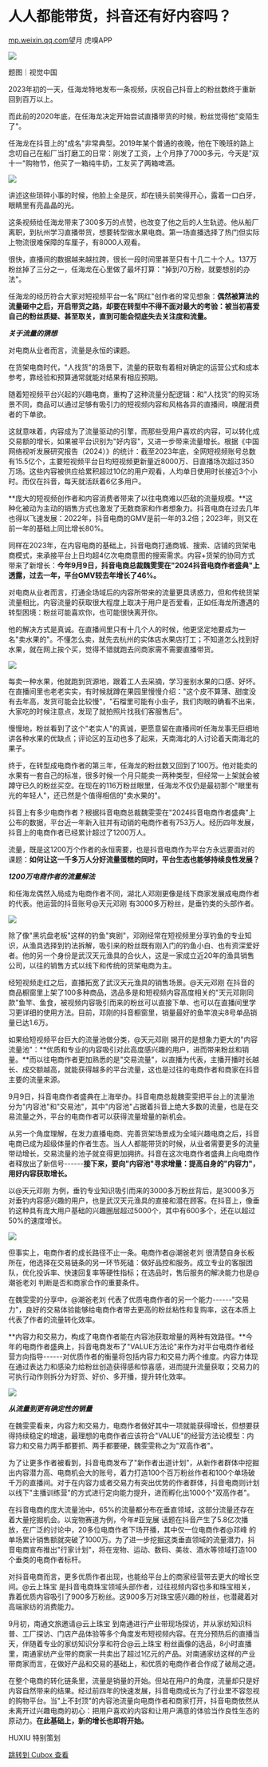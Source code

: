 人人都能带货，抖音还有好内容吗？
================

[mp.weixin.qq.com](https://mp.weixin.qq.com/s/qmBR6tYw_RMERvB7058Wug)望月 虎嗅APP


![](https://cubox.pro/c/filters:no_upscale()?imageUrl=https%3A%2F%2Fmmbiz.qpic.cn%2Fmmbiz_jpg%2Fb2YlTLuGbKD0zRy0WBDtJJSuC9967PHWIpRArCTBGqxcicjABU4GWD7nzyCvFibu0ziaUObpep68ZtPMl10A8JOYg%2F640%3Fwx_fmt%3Djpeg%26from%3Dappmsg)

题图｜视觉中国


2023年初的一天，任海龙特地发布一条视频，庆祝自己抖音上的粉丝数终于重新回到百万以上。

而此前的2020年底，在任海龙决定开始尝试直播带货的时候，粉丝觉得他"变陌生了"。

任海龙在抖音上的"成名"非常典型。2019年某个普通的夜晚，他在下晚班的路上念叨自己在船厂当打磨工的日常：刚发了工资，上个月挣了7000多元，今天是"双十一"购物节，他买了一箱纯牛奶，工友买了两箱啤酒。


![](https://cubox.pro/c/filters:no_upscale()?imageUrl=https%3A%2F%2Fmmbiz.qpic.cn%2Fmmbiz_jpg%2Fb2YlTLuGbKD0zRy0WBDtJJSuC9967PHW0ZFj1cX1EynLZfTteXWF61ibZhcDrPY50iagoSM0SXMUqZLYviaZZIiamA%2F640%3Fwx_fmt%3Djpeg%26from%3Dappmsg)

讲述这些琐碎小事的时候，他脸上全是灰，却在镜头前笑得开心，露着一口白牙，眼睛里有亮晶晶的光。

这条视频给任海龙带来了300多万的点赞，也改变了他之后的人生轨迹。他从船厂离职，到杭州学习直播带货，想要转型做水果电商。第一场直播选择了热门但实际上物流很难保障的车厘子，有8000人观看。

很快，直播间的数据越来越拉跨，很长一段时间里甚至只有十几二十个人。137万粉丝掉了三分之一，任海龙在心里做了最坏打算："掉到70万粉，就要想别的办法"。

任海龙的经历符合大家对短视频平台一名"网红"创作者的常见想象：**偶然被算法的流量砸中之后，开启带货之路，却要在转型中不得不面对最大的考验：被当初喜爱自己的粉丝质疑、甚至取关，直到可能会彻底失去关注度和流量。**


***关于流量的猜想***


对电商从业者而言，流量是永恒的课题。

在货架电商时代，"人找货"的场景下，流量的获取有着相对确定的运营公式和成本参考，靠经验和预算通常就能对结果有相应预期。

随着短视频平台兴起的兴趣电商，重构了这种流量分配逻辑：和"人找货"的购买场景不同，商品可以通过足够有吸引力的短视频内容和风格各异的直播间，唤醒消费者的下单欲。

这就意味着，内容成为了流量驱动的引擎，而那些受用户喜欢的内容，可以转化成交易额的增长，如果被平台识别为"好内容"，又进一步带来流量增长。根据《中国网络视听发展研究报告（2024）》的统计：截至2023年底，全网短视频账号总数有15.5亿个，主要短视频平台日均短视频更新量近8000万、日直播场次超过350万场。这些内容被供应给累积超过10亿的用户观看，人均单日使用时长接近3个小时。而仅在抖音，每天就活跃着6亿多用户。

**庞大的短视频创作者和内容消费者带来了以往电商难以匹敌的流量规模。**这种化被动为主动的销售方式也激发了无数商家和作者想象力。抖音电商在过去几年也得以飞速发展：2022年，抖音电商的GMV是前一年的3.2倍；2023年，则又在前一年的基础上同比增长80%。

同样在2023年，在内容电商的基础上，抖音电商打通商城、搜索、店铺的货架电商模式，来承接平台上日均超4亿次电商意图的搜索需求。内容+货架的协同方式带来了新增长：**今年9月9日，抖音电商总裁魏雯雯在"2024抖音电商作者盛典"上透露，过去一年，平台GMV较去年增长了46%。**

对电商从业者而言，打通全场域后的内容所带来的流量更具诱惑力，但和传统货架流量相比，内容流量的获取很大程度上取决于用户是否爱看，正如任海龙所遭遇的转型困境：粉丝可能喜欢你，也可能很快离开你。

他的解决方式是真诚。在直播间里只有十几个人的时候，他更坚定地要成为一名"卖水果的"。不懂怎么卖，就先去杭州的实体店水果店打工；不知道怎么找到好水果，就在网上挨个买，觉得不错就跑去问商家需不需要直播带货。


![](https://cubox.pro/c/filters:no_upscale()?imageUrl=https%3A%2F%2Fmmbiz.qpic.cn%2Fmmbiz_jpg%2Fb2YlTLuGbKD0zRy0WBDtJJSuC9967PHWyguO3yMWej7vibrI5FMfuy3K1pFIew3mjQqywMMyrgjc8ohrHIEDSmQ%2F640%3Fwx_fmt%3Djpeg%26from%3Dappmsg)

每卖一种水果，他就跑到货源地，跟着工人去采摘，学习鉴别水果的口感、好坏。在直播间里也老老实实，有时候就蹲在果园里慢慢介绍："这个皮不算薄、甜度没有去年高，发货可能会比较慢"，"石榴里可能有小虫子，我们肉眼的确看不出来，大家吃的时候注意点，发现了就拍照片找我们客服售后"。

慢慢地，粉丝看到了这个"老实人"的真诚，更愿意留在直播间听任海龙事无巨细地讲各种水果的优缺点；评论区的互动也多了起来，天南海北的人讨论着天南海北的果子。

终于，在转型成电商作者的第三年，任海龙的粉丝数又回到了100万。他对能卖的水果有一套自己的标准，很多时候一个月只能卖一两种类型，但经常一上架就会被蹲守已久的粉丝买空。在现在的116万粉丝眼里，任海龙不仅仍是最初那个"眼里有光的年轻人"，还已然是个值得相信的"卖水果的"。

抖音上有多少电商作者？根据抖音电商总裁魏雯雯在"2024抖音电商作者盛典"上公布的数据，平台近一年新入驻并有动销的电商作者有753万人。经历四年发展，抖音上的电商作者已经累计超过了1200万人。

流量，既是这1200万个作者的永恒需要，也是抖音电商作为平台方永远要面对的课题：**如何让这一千多万人分好流量蛋糕的同时，平台生态也能够持续良性发展？**


***1200万电商作者的流量解法***


和任海龙偶然入局成为电商作者不同，湖北人邓刚更像是线下商家发展成电商作者的代表。他运营的抖音账号@天元邓刚 有3000多万粉丝，是垂钓类的头部作者。


![](https://cubox.pro/c/filters:no_upscale()?imageUrl=https%3A%2F%2Fmmbiz.qpic.cn%2Fmmbiz_png%2Fb2YlTLuGbKD0zRy0WBDtJJSuC9967PHWTvp6QviaWqg6DezbQ1oQJicrRKzKRhTVddxSdQWIwsposENcCuY2IVbA%2F640%3Fwx_fmt%3Dpng%26from%3Dappmsg)

除了像"黑坑盘老板"这样的钓鱼"爽剧"，邓刚经常在短视频里分享钓鱼的专业知识，从渔具选择到钓法拆解，吸引来的粉丝既有刚入门的钓鱼小白、也有资深爱好者。他的另一个身份是武汉天元渔具的合伙人，这是一家成立近20年的渔具销售公司，以往的销售方式以线下和传统的货架电商为主。

经短视频走红之后，直播拓宽了武汉天元渔具的销售场景。@天元邓刚 在抖音的商品橱窗里上架了100多种商品，选品多是和短视频内容高度相关的"天元邓刚同款"鱼竿、鱼食，被视频内容吸引而来的粉丝可以直接下单、也可以在直播间里学习更详细的使用方法。目前，邓刚的抖音橱窗里，销量最好的鱼竿浪尖8号单品销量已达1.6万。

如果给短视频平台巨大的流量池做分类，@天元邓刚 揭开的是想象力更大的"内容流量池"：**优质和专业的内容吸引对此高度感兴趣的用户，进而带来粉丝和销量。**而以往电商作者更加熟悉的是"交易流量"，以直播为代表，主播开播时长越长、成交额越高，就能获得越多的平台流量，这也是过往的电商作者和商家在抖音主要的流量来源。

9月9日，抖音电商作者盛典在上海举办。抖音电商总裁魏雯雯把平台上的流量池分为"内容池"和"交易池"，其中"内容池"占据着抖音上绝大多数的流量，也是在交易流量之外，平台的电商作者可以获得流量增量的新机会。

从另一个角度理解，在发力直播电商、完善货架场景成为全域兴趣电商之后，抖音电商已成为超级体量的作者生态。当人人都能带货的时候，从业者需要更多的流量带动增长，交易流量的池子就变得更加拥挤。抖音在这次电商作者盛典上向电商作者释放出了新信号------**接下来，要向"内容池"寻求增量：提高自身的"内容力"，用好内容获取增长。**

以@天元邓刚 为例，垂钓专业知识吸引而来的3000多万粉丝背后，是3000多万对垂钓内容感兴趣的用户，也是武汉天元渔具的直接和潜在顾客。在抖音上，像垂钓这种具有庞大用户基础的兴趣圈层超过5000个，其中有600多个，还在以超过50%的速度增长。


![](https://cubox.pro/c/filters:no_upscale()?imageUrl=https%3A%2F%2Fmmbiz.qpic.cn%2Fmmbiz_jpg%2Fb2YlTLuGbKD0zRy0WBDtJJSuC9967PHWRibLXCGsmqKJiaaIKzk4K7bXmX4jEnLqqmX1vHtZQ2qmv5ibictwDj6Htg%2F640%3Fwx_fmt%3Djpeg%26from%3Dappmsg)

但事实上，电商作者的成长路径不止一条。电商作者@潮爸老刘 很清楚自身长板所在，他选择在交易链条的另一环节死磕：做好品控和服务。成立专业的客服团队，优化投诉率、快速回复率等硬性指标；在选品时，售后服务的解决能力也是@潮爸老刘 判断是否和商家合作的重要条件。

在魏雯雯的分享中，@潮爸老刘 代表了优质电商作者的另一个能力------"交易力"，良好的交易体验能够给电商作者带去更高的粉丝粘性和复购率，这在本质上代表了作者的流量转化效率。

**内容力和交易力，构成了电商作者能在内容池获取增量的两种有效路径。**今年的电商作者盛典上，抖音电商发布了"VALUE方法论"来作为对平台电商作者经营方向指导------对优质作者的衡量将包括内容力和交易力两个维度。内容力体现在通过表达力和感染力给粉丝创造获得感和惊喜感，进而提升流量获取；交易力的可执行动作则拆分为好货、好价、多开播，提升转化效率。


![](https://cubox.pro/c/filters:no_upscale()?imageUrl=https%3A%2F%2Fmmbiz.qpic.cn%2Fmmbiz_png%2Fb2YlTLuGbKD0zRy0WBDtJJSuC9967PHWZVfe5nZyEBVNfBAkKZhA8icBpwibicMU2ejynibRiapgZF75oPeW2GibUP0g%2F640%3Fwx_fmt%3Dpng%26from%3Dappmsg)


***从流量到更有确定性的销量***


在魏雯雯看来，内容力和交易力，电商作者做好其中一项就能获得增长，但想要获得持续稳定的增速，最理想的电商作者应该符合"VALUE"的经营方法论模型：内容力和交易力两手都要抓、两手都要硬，魏雯雯称之为"双高作者"。

为了让更多作者被看到，抖音电商发布了"新作者出道计划"，从新作者群体中挖掘出内容潜力高、电商机会大的账号，着力打造100个百万粉丝作者和100个单场破千万的直播间。对于在内容力或者交易力有突出优势的作者群体，抖音电商则计划以线下"主播训练营"的方式进行定向能力提升，进而孵化出1000个"双高作者"。

在抖音电商的庞大流量池中，65%的流量都分布在垂直领域，这部分流量还存在着大量挖掘机会。以宠物赛道为例，今年#亚宠展 话题在抖音产生了5.8亿次播放，在广泛的讨论中，20多位电商作者下场开播，其中仅一位电商作者@邓峰 的单场累计销售额就突破了1000万。为了进一步挖掘这类垂直领域的流量潜力，抖音电商宣布推出"行家计划"，将在宠物、运动、数码、美妆、酒水等领域打造100个垂类的电商作者标杆。

对抖音电商而言，更多优质作者出现，也能给平台上的商家经营带去更大的增长空间。@云上珠宝 是抖音电商珠宝领域头部作者，过往视频内容也多和珠宝相关，靠着优质内容吸引了900多万粉丝。这900多万对珠宝感兴趣的粉丝，也潜藏着对高端家纺的消费能力。

9月初，南通文旅邀请@云上珠宝 到南通进行产业带现场探访，并从家纺知识科普、工厂探访、门店产品体验等多个角度发布短视频内容。在充分预热后的直播当天，伴随着专业的家纺知识分享和符合@云上珠宝 粉丝画像的选品，8小时直播里，南通家纺产业带的商家一共卖出了超过1亿元的产品。对南通家纺这样的产业带商家而言，在做好产品和交易的基础上，和优质的电商作者合作成了破局之道。

在整个电商的转化链条里，流量是销量的开始。但站在用户的角度，流量却只是好内容自然带来的结果。经过前四年的快速发展，抖音电商成长为了行业里不容忽视的购物平台。当"上不封顶"的内容池流量向电商作者和商家打开，抖音电商依然从未离开过兴趣电商的初心：把用户喜欢的内容和让用户满意的体验当作良性生态的原动力。**在此基础上，新的增长也即将开始。**


HUXIU 特别策划   


[跳转到 Cubox 查看](https://cubox.pro/my/card?id=7236395723455990684)
